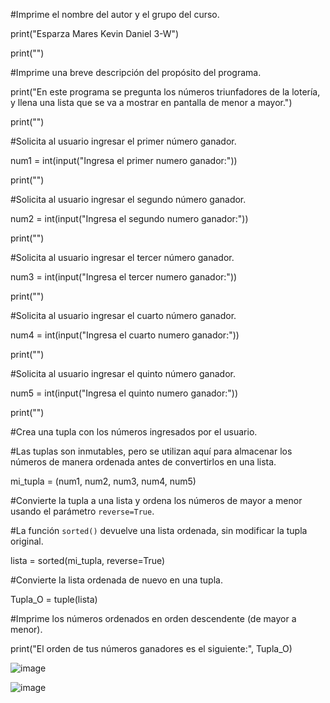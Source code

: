 #Imprime el nombre del autor y el grupo del curso.

print("Esparza Mares Kevin Daniel 3-W")

print("")

#Imprime una breve descripción del propósito del programa.

print("En este programa se pregunta los números triunfadores de la lotería, y llena una lista que se va a mostrar en pantalla de menor a mayor.")

print("")

#Solicita al usuario ingresar el primer número ganador.

num1 = int(input("Ingresa el primer numero ganador:"))

print("")

#Solicita al usuario ingresar el segundo número ganador.

num2 = int(input("Ingresa el segundo numero ganador:"))

print("")

#Solicita al usuario ingresar el tercer número ganador.

num3 = int(input("Ingresa el tercer numero ganador:"))

print("")

#Solicita al usuario ingresar el cuarto número ganador.

num4 = int(input("Ingresa el cuarto numero ganador:"))

print("")

#Solicita al usuario ingresar el quinto número ganador.

num5 = int(input("Ingresa el quinto numero ganador:"))

print("")

#Crea una tupla con los números ingresados por el usuario.

#Las tuplas son inmutables, pero se utilizan aquí para almacenar los números de manera ordenada antes de convertirlos en una lista.

mi_tupla = (num1, num2, num3, num4, num5)

#Convierte la tupla a una lista y ordena los números de mayor a menor usando el parámetro `reverse=True`.

#La función `sorted()` devuelve una lista ordenada, sin modificar la tupla original.

lista = sorted(mi_tupla, reverse=True)

#Convierte la lista ordenada de nuevo en una tupla.

Tupla_O = tuple(lista)

#Imprime los números ordenados en orden descendente (de mayor a menor).

print("El orden de tus números ganadores es el siguiente:", Tupla_O)

![image](https://github.com/user-attachments/assets/57014a5d-6588-4420-a00b-8052d1633775)

![image](https://github.com/user-attachments/assets/beb597ec-9d6c-4187-b7e7-ea186dc21f05)

